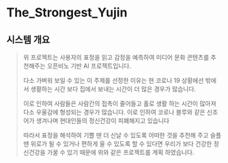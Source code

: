# The_Strongest_Yujin

## 시스템 개요

> 위 프로젝트는 사용자의 표정을 읽고 감정을 예측하여 미디어 문화 콘텐츠를 추천해주는 오픈비노 기반 AI 프로젝트입니다. 
>
> 다소 가벼워 보일 수 있는 이 주제를 선정한 이유는 현 코로나 19 상황에선 밖에서 생활하는 시간 보다 집에서 보내는 시간이 더 많은 경우가 많습니다. 
>
> 이로 인하여 사람들은 사람간의 접촉이 줄어들고 홀로 생활 하는 시간이 많아져 다소 우울감에 형성되는 경우가 많습니다. 이로 인하여 코로나 블루와 같은 신조어가 생겨나며 현대인들의 정신건강이 피폐해지고 있습니다
>
> 따라서 표정을 해석하여 기쁠 땐 더 신날 수 있도록 어떠한 것을 추천해 주고 슬플 땐 위로가 될 수 있거나 편하게 울 수 있도록 할 수 있다면 우리가 보다 건강한 정신건강을 가꿀 수 있기 때문에 위와 같은 프로젝트를 계획 하였습니다.
